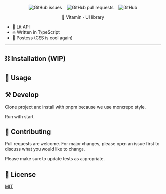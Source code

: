 <p align="center">
  <img style="display: inline; margin: 0 6px" alt="GitHub issues" src="https://img.shields.io/github/issues/websublime/vitamin?style=flat-square">
  <img style="display: inline; margin: 0 6px" alt="GitHub pull requests" src="https://img.shields.io/github/issues-pr/websublime/vitamin?style=flat-square">
  <img style="display: inline; margin: 0 6px" alt="GitHub" src="https://img.shields.io/github/license/websublime/vitamin?style=flat-square">
</p>


<p align="center">💊 Vitamin - UI library</p>

* 💪 Lit API
* 🔥 Written in TypeScript
* 🎨 Postcss (CSS is cool again)
-----

## ⛓ Installation (WIP)


## 🧮 Usage


## ⚒ Develop

Clone project and install with pnpm because we use monorepo style.

Run with start

## 🦾 Contributing
Pull requests are welcome. For major changes, please open an issue first to discuss what you would like to change.

Please make sure to update tests as appropriate.

## 📝 License
[MIT](https://choosealicense.com/licenses/mit/)
